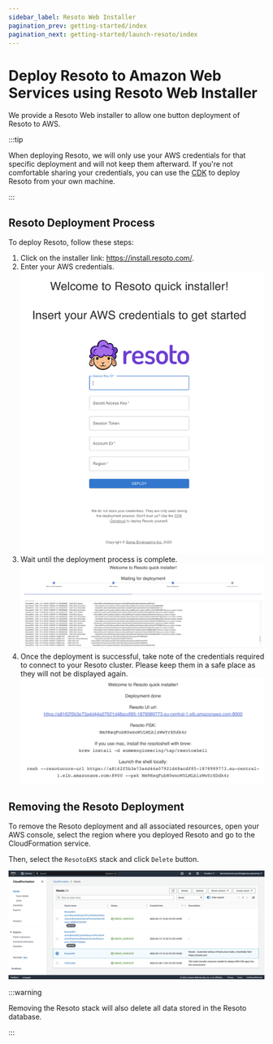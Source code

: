 ```yaml
---
sidebar_label: Resoto Web Installer
pagination_prev: getting-started/index
pagination_next: getting-started/launch-resoto/index
---
```


# Deploy Resoto to Amazon Web Services using Resoto Web Installer

We provide a Resoto Web installer to allow one button deployment of Resoto to AWS.

:::tip

When deploying Resoto, we will only use your AWS credentials for that specific deployment and will not keep them afterward. If you're not comfortable sharing your credentials, you can use the [CDK](../cdk.md) to deploy Resoto from your own machine.

:::

## Resoto Deployment Process

To deploy Resoto, follow these steps:

1. Click on the installer link: https://install.resoto.com/.
2. Enter your AWS credentials. ![credentials-form](form.png)
3. Wait until the deployment process is complete. ![deployment log](deployment-log.png)
4. Once the deployment is successful, take note of the credentials required to connect to your Resoto cluster. Please keep them in a safe place as they will not be displayed again. ![psk](psk.png)

## Removing the Resoto Deployment

To remove the Resoto deployment and all associated resources, open your AWS console, select the region where you deployed Resoto and go to the CloudFormation service.

Then, select the `ResotoEKS` stack and click `Delete` button.

![console](console.png)

:::warning

Removing the Resoto stack will also delete all data stored in the Resoto database.

:::
